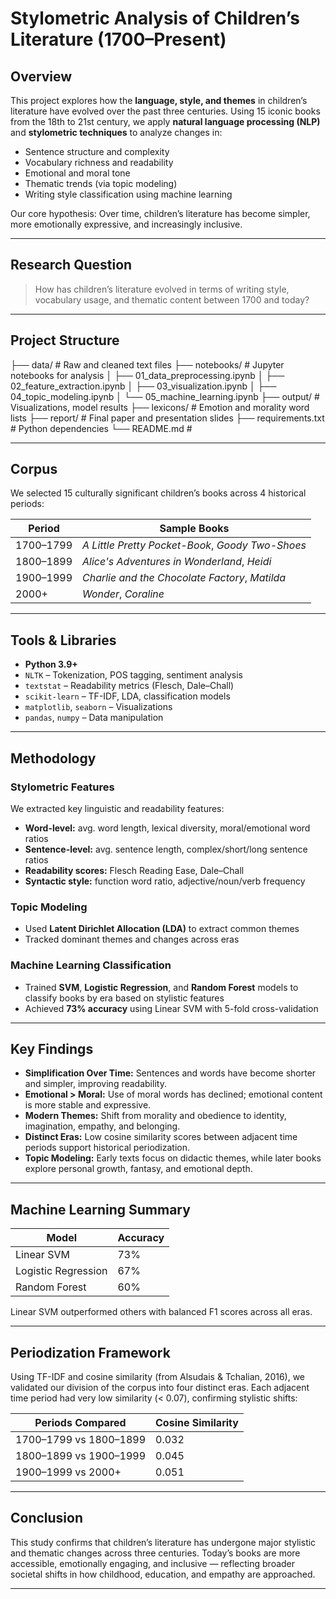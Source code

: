 # Stylometric Analysis of Children’s Literature (1700–Present)

##  Overview

This project explores how the **language, style, and themes** in children’s literature have evolved over the past three centuries. Using 15 iconic books from the 18th to 21st century, we apply **natural language processing (NLP)** and **stylometric techniques** to analyze changes in:

- Sentence structure and complexity  
- Vocabulary richness and readability  
- Emotional and moral tone  
- Thematic trends (via topic modeling)  
- Writing style classification using machine learning

Our core hypothesis: Over time, children’s literature has become simpler, more emotionally expressive, and increasingly inclusive.

---

##  Research Question

> How has children’s literature evolved in terms of writing style, vocabulary usage, and thematic content between 1700 and today?

---

##  Project Structure

├── data/ # Raw and cleaned text files
├── notebooks/ # Jupyter notebooks for analysis
│ ├── 01_data_preprocessing.ipynb
│ ├── 02_feature_extraction.ipynb
│ ├── 03_visualization.ipynb
│ ├── 04_topic_modeling.ipynb
│ └── 05_machine_learning.ipynb
├── output/ # Visualizations, model results
├── lexicons/ # Emotion and morality word lists
├── report/ # Final paper and presentation slides
├── requirements.txt # Python dependencies
└── README.md # 

---

##  Corpus

We selected 15 culturally significant children’s books across 4 historical periods:

| Period        | Sample Books                                         |
|---------------|------------------------------------------------------|
| 1700–1799     | *A Little Pretty Pocket-Book*, *Goody Two-Shoes*     |
| 1800–1899     | *Alice's Adventures in Wonderland*, *Heidi*          |
| 1900–1999     | *Charlie and the Chocolate Factory*, *Matilda*       |
| 2000+         | *Wonder*, *Coraline*                                 |

---

##  Tools & Libraries

- **Python 3.9+**
- `NLTK` – Tokenization, POS tagging, sentiment analysis
- `textstat` – Readability metrics (Flesch, Dale–Chall)
- `scikit-learn` – TF-IDF, LDA, classification models
- `matplotlib`, `seaborn` – Visualizations
- `pandas`, `numpy` – Data manipulation

---

##  Methodology

### Stylometric Features
We extracted key linguistic and readability features:
- **Word-level:** avg. word length, lexical diversity, moral/emotional word ratios
- **Sentence-level:** avg. sentence length, complex/short/long sentence ratios
- **Readability scores:** Flesch Reading Ease, Dale–Chall
- **Syntactic style:** function word ratio, adjective/noun/verb frequency

### Topic Modeling
- Used **Latent Dirichlet Allocation (LDA)** to extract common themes
- Tracked dominant themes and changes across eras

### Machine Learning Classification
- Trained **SVM**, **Logistic Regression**, and **Random Forest** models to classify books by era based on stylistic features
- Achieved **73% accuracy** using Linear SVM with 5-fold cross-validation

---

##  Key Findings

- **Simplification Over Time:** Sentences and words have become shorter and simpler, improving readability.
- **Emotional > Moral:** Use of moral words has declined; emotional content is more stable and expressive.
- **Modern Themes:** Shift from morality and obedience to identity, imagination, empathy, and belonging.
- **Distinct Eras:** Low cosine similarity scores between adjacent time periods support historical periodization.
- **Topic Modeling:** Early texts focus on didactic themes, while later books explore personal growth, fantasy, and emotional depth.

---

##  Machine Learning Summary

| Model               | Accuracy |
|--------------------|----------|
| Linear SVM          | 73%      |
| Logistic Regression | 67%      |
| Random Forest       | 60%      |

Linear SVM outperformed others with balanced F1 scores across all eras.

---

##  Periodization Framework

Using TF-IDF and cosine similarity (from Alsudais & Tchalian, 2016), we validated our division of the corpus into four distinct eras. Each adjacent time period had very low similarity (< 0.07), confirming stylistic shifts:

| Periods Compared           | Cosine Similarity |
|----------------------------|-------------------|
| 1700–1799 vs 1800–1899     | 0.032             |
| 1800–1899 vs 1900–1999     | 0.045             |
| 1900–1999 vs 2000+         | 0.051             |

---

##  Conclusion

This study confirms that children’s literature has undergone major stylistic and thematic changes across three centuries.
Today’s books are more accessible, emotionally engaging, and inclusive — reflecting broader societal shifts in how childhood, education, and empathy are approached.

---

